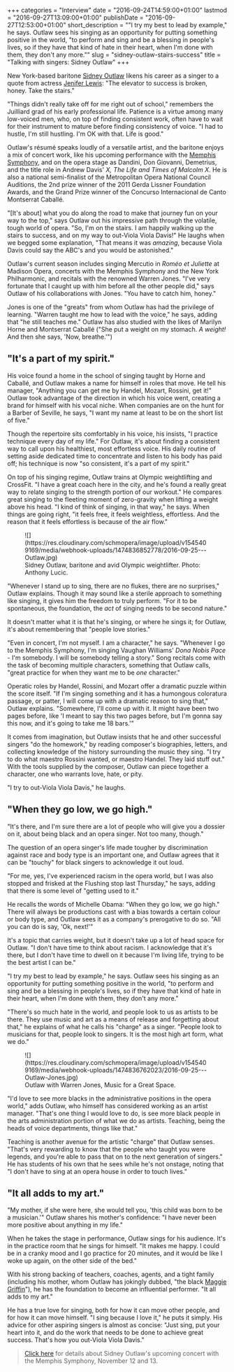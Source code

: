 +++
categories = "Interview"
date = "2016-09-24T14:59:00+01:00"
lastmod = "2016-09-27T13:09:00+01:00"
publishDate = "2016-09-27T12:53:00+01:00"
short_description = "&quot;I try my best to lead by example,&quot; he says. Outlaw sees his singing as an opportunity for putting something positive in the world, &quot;to perform and sing and be a blessing in people&#039;s lives, so if they have that kind of hate in their heart, when I&#039;m done with them, they don&#039;t any more.&quot;"
slug = "sidney-outlaw-stairs-success"
title = "Talking with singers: Sidney Outlaw"
+++

New York-based baritone [Sidney Outlaw](/scene/people/sidney-outlaw/) likens his career as a singer to a quote from actress [Jenifer Lewis](imdb.com/name/nm0507338/): "The elevator to success is broken, honey. Take the stairs."

"Things didn't really take off for me right out of school," remembers the Juilliard grad of his early professional life. Patience is a virtue among many low-voiced men, who, on top of finding consistent work, often have to wait for their instrument to mature before finding consistency of voice. "I had to hustle, I'm still hustling. I'm OK with that. Life is good." 

Outlaw's résumé speaks loudly of a versatile artist, and the baritone enjoys a mix of concert work, like his upcoming performance with the [Memphis Symphony](http://www.memphissymphony.org/2016-2017-season), and on the opera stage as Dandini, Don Giovanni, Demetrius, and the title role in Andrew Davis' *X, The Life and Times of Malcolm X*. He is also a national semi-finalist of the Metropolitan Opera National Council Auditions, the 2nd prize winner of the 2011 Gerda Lissner Foundation Awards, and the Grand Prize winner of the Concurso Internacional de Canto Montserrat Caballé.

"[It's about] what you do along the road to make that journey fun on your way to the top," says Outlaw out his impressive path through the volatile, tough world of opera. "So, I'm on the stairs. I am happily walking up the stairs to success, and on my way to out-Viola Viola Davis!" He laughs when we begged some explanation, "That means it was *amazing*, because Viola Davis could say the ABC's and you would be astonished."

Outlaw's current season includes singing Mercutio in *Roméo et Juliette* at Madison Opera, concerts with the Memphis Symphony and the New York Philharmonic, and recitals with the renowned Warren Jones. "I've very fortunate that I caught up with him before all the other people did," says Outlaw of his collaborations with Jones. "You have to catch him, honey." 

Jones is one of the "greats" from whom Outlaw has had the privilege of learning. "Warren taught me how to lead with the voice," he says, adding that "he still teaches me." Outlaw has also studied with the likes of Marilyn Horne and Montserrat Caballé ("She put a weight on my stomach. *A weight!* And then she says, 'Now, breathe.'") 

## "It's a part of my spirit."

His voice found a home in the school of singing taught by Horne and Caballé, and Outlaw makes a name for himself in roles that move. He tell his manager, "Anything you can get me by Handel, Mozart, Rossini, get it!" Outlaw took advantage of the direction in which his voice went, creating a brand for himself with his vocal niche. When companies are on the hunt for a Barber of Seville, he says, "I want my name at least to be on the short list of five."

Though the repertoire sits comfortably in his voice, his insists, "I practice technique every day of my life." For Outlaw, it's about finding a consistent way to call upon his healthiest, most effortless voice. His daily routine of setting aside dedicated time to concentrate and listen to his body has paid off; his technique is now "so consistent, it's a part of my spirit."

On top of his singing regime, Outlaw trains at Olympic weightlifting and CrossFit. "I have a great coach here in the city, and he's found a really great way to relate singing to the strength portion of our workout." He compares great singing to the fleeting moment of zero-gravity when lifting a weight above his head. "I kind of think of singing, in that way," he says. When things are going right, "it feels free, it feels weightless, effortless. And the reason that it feels effortless is because of the air flow."

<figure data-type="image">
![](https://res.cloudinary.com/schmopera/image/upload/v1545409169/media/webhook-uploads/1474836852778/2016-09-25---Outlaw.jpg)
<figcaption>Sidney Outlaw, baritone and avid Olympic weightlifter. Photo: Anthony Lucic.</figcaption>
</figure>

"Whenever I stand up to sing, there are no flukes, there are no surprises," Outlaw explains. Though it may sound like a sterile approach to something like singing, it gives him the freedom to truly perform. "For it to be spontaneous, the foundation, the *act* of singing needs to be second nature."

It doesn't matter what it is that he's singing, or where he sings it; for Outlaw, it's about remembering that "people love stories." 

"Even in concert, I'm not myself. I am a character," he says. "Whenever I go to the Memphis Symphony, I'm singing Vaughan Williams' *Dona Nobis Pace* - I'm somebody. I will be somebody telling a story." Song recitals come with the task of becoming multiple characters, something that Outlaw calls, "great practice for when they want me to be *one* character."

Operatic roles by Handel, Rossini, and Mozart offer a dramatic puzzle within the score itself. "If I'm singing something and it has a humongous coloratura passage, or patter, I will come up with a dramatic reason to sing that," Outlaw explains. "Somewhere, I'll come up with it. It might have been two pages before, like 'I meant to say this two pages before, but I'm gonna say this now, and it's going to take me 18 bars.'"

It comes from imagination, but Outlaw insists that he and other successful singers "do the homework," by reading composer's biographies, letters, and collecting knowledge of the history surrounding the music they sing. "I try to do what maestro Rossini wanted, or maestro Handel. They laid stuff out." With the tools supplied by the composer, Outlaw can piece together a character, one who warrants love, hate, or pity.

"I try to out-Viola Viola Davis," he laughs.

## "When they go low, we go high."

"It's there, and I'm sure there are a lot of people who will give you a dossier on it, about being black and an opera singer. Not too many, though." 

The question of an opera singer's life made tougher by discrimination against race and body type is an important one, and Outlaw agrees that it can be "touchy" for black singers to acknowledge it out loud. 

"For me, yes, I've experienced racism in the opera world, but I was also stopped and frisked at the Flushing stop last Thursday," he says, adding that there is some level of "getting used to it."

He recalls the words of Michelle Obama: "When they go low, we go high." There will always be productions cast with a bias towards a certain colour or body type, and Outlaw sees it as a company's prerogative to do so. "All you can do is say, 'Ok, next!'"

It's a topic that carries weight, but it doesn't take up a lot of head space for Outlaw. "I don't have time to think about racism. I acknowledge that it's there, but I don't have time to dwell on it because I'm living life, trying to be the best artist I can be."

"I try my best to lead by example," he says. Outlaw sees his singing as an opportunity for putting something positive in the world, "to perform and sing and be a blessing in people's lives, so if they have that kind of hate in their heart, when I'm done with them, they don't any more."

"There's so much hate in the world, and people look to us as artists to be there. They use music and art as a means of release and forgetting about that," he explains of what he calls his "charge" as a singer. "People look to musicians for that, people look to singers. It is the most high art form, what we do."

<figure data-type="image">
![](https://res.cloudinary.com/schmopera/image/upload/v1545409169/media/webhook-uploads/1474836762023/2016-09-25---Outlaw-Jones.jpg)<figcaption>Outlaw with Warren Jones, Music for a Great Space.</figcaption>
</figure>

"I'd love to see more blacks in the administrative positions in the opera world," adds Outlaw, who himself has considered working as an artist manager. "That's one thing I would love to do, is see more black people in the arts administration portion of what we do as artists. Teaching, being the heads of voice departments, things like that."

Teaching is another avenue for the artistic "charge" that Outlaw senses. "That's very rewarding to know that the people who taught you were legends, and you're able to pass that on to the next generation of singers." He has students of his own that he sees while he's not onstage, noting that "I don't have to sing at an opera house in order to touch lives."

## "It all adds to my art."

"My mother, if she were here, she would tell you, 'this child was born to be a musician.'" Outlaw shares his mother's confidence: "I have never been more positive about anything in my life."

When he takes the stage in performance, Outlaw sings for his audience. It's in the practice room that he sings for himself. "It makes me happy. I could be in a cranky mood and I go practice for 20 minutes, and it would be like I woke up again, on the other side of the bed."

With his strong backing of teachers, coaches, agents, and a tight family (including his mother, whom Outlaw has jokingly dubbed, "the black [Maggie Griffin](https://twitter.com/tipitmaggieg?lang=en-gb)"), he has the foundation to become an influential performer. "It all adds to my art."

He has a true love for singing, both for how it can move other people, and for how it can move himself. "I sing because I love it," he puts it simply. His advice for other aspiring singers is almost as concise: "Just sing, put your heart into it, and do the work that needs to be done to achieve great success. That's how you out-Viola Viola Davis."

>[Click here](http://www.memphissymphony.org/2016-2017-season) for details about Sidney Outlaw's upcoming concert with the Memphis Symphony, November 12 and 13.
